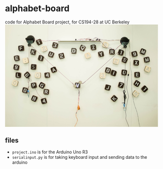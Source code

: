# alphabet-board
code for Alphabet Board project, for CS194-28 at UC Berkeley
![picture of our project during showcase](project.jpg)


## files
- `project.ino` is for the Arduino Uno R3
- `serialinput.py` is for taking keyboard input and sending data to the arduino
